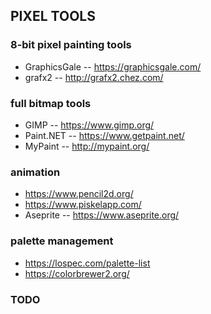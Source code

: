 ## PIXEL TOOLS

### 8-bit pixel painting tools

* GraphicsGale -- https://graphicsgale.com/
* grafx2 -- http://grafx2.chez.com/

### full bitmap tools

* GIMP -- https://www.gimp.org/
* Paint.NET -- https://www.getpaint.net/
* MyPaint -- http://mypaint.org/

### animation

* https://www.pencil2d.org/
* https://www.piskelapp.com/
* Aseprite -- https://www.aseprite.org/

### palette management

* https://lospec.com/palette-list
* https://colorbrewer2.org/

### TODO
